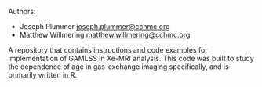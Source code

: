 Authors:
- Joseph Plummer <joseph.plummer@cchmc.org>
- Matthew Willmering <matthew.willmering@cchmc.org>

A repository that contains instructions and code examples for implementation of GAMLSS in Xe-MRI analysis. This code was built to study the dependence of age in gas-exchange imaging specifically, and is primarily written in R. 
